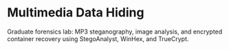 # Multimedia Data Hiding
Graduate forensics lab: MP3 steganography, image analysis, and encrypted container recovery using StegoAnalyst, WinHex, and TrueCrypt.
